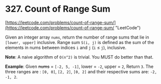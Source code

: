 ﻿# 327. Count of Range Sum

[https://leetcode.com/problems/count-of-range-sum/](https://leetcode.com/problems/count-of-range-sum/ "LeetCode")

Given an integer array `nums`, return the number of range sums that lie in `[lower, upper]` inclusive.
Range sum `S(i, j)` is defined as the sum of the elements in nums between indices `i` and `j` (`i` ≤ `j`), inclusive.

**Note**:
A naive algorithm of `O(n^2)` is trivial. You MUST do better than that.

**Example**:
Given ~~nums~~ = `[-2, 5, -1]`, lower = `-2`, upper = `2`,
Return `3`.
The three ranges are : `[0, 0]`, `[2, 2]`, `[0, 2]` and their respective sums are: `-2, -1, 2`.